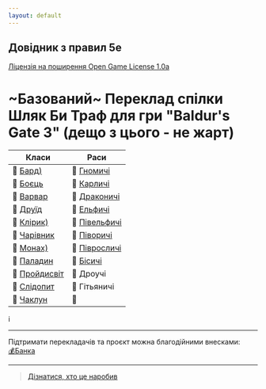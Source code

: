 ```yaml
---
layout: default
---
```



## Довідник з правил 5e
 [Ліцензія на поширення Open Game License  1.0a ](./license.html) 


# ~Базований~ Переклад спілки Шляк Би Траф для гри "Baldur's Gate 3" (дещо з цього - не жарт)

| Класи                                                               | Раси                                                |
|---------------------------------------------------------------------|-----------------------------------------------------|
| 🎲 [Бард)](./docs/character/classes/bard.html)          | 🎲 [Гномичі](./docs/character/races/gnome.html)                 | 
| 🎲 [Боєць](./docs/character/classes/fighter.html)                 | 🎲 [Карличі](./docs/character/races/dwarf.html)       | 
| 🎲 [Варвар](./docs/character/classes/barbarian.html)                 | 🎲 [Драконичі](./docs/character/races/dragonborn.html)|
| 🎲 [Друїд](./docs/character/classes/druid.html)                   | 🎲 [Ельфичі](./docs/character/races/elf.html)     |             | 🎲 [Чародій)](./docs/character/classes/sorcerer.html)    | 🎲 [Людичі](./docs/character/races/human.html)              | 
| 🎲 [Клірик)](./docs/character/classes/cleric.html) | 🎲 [Півельфичі](./docs/character/races/half-elf.html)        |
| 🎲 [Чарівник](./docs/character/classes/wizard.html)                   | 🎲 [Піворичі](./docs/character/races/half-orc.html)  |
| 🎲 [Монах)](./docs/character/classes/monk.html)   | 🎲 [Півросличі](./docs/character/races/halfling.html)        |
| 🎲 [Паладин](./docs/character/classes/paladin.html)| 🎲 [Бісичі](./docs/character/races/tiefling.html)      |
| 🎲 [Пройдисвіт](./docs/character/classes/rogue.html) |    🎲 Дроучі                                         |
| 🎲 [Слідопит](./docs/character/classes/ranger.html)                |       🎲 Гітьяничі                                                      
| 🎲 [Чаклун](./docs/character/classes/warlock.html)   |       🎲                                          |
і

- - -
Підтримати перекладачів та проєкт можна благодійними внесками:  
[💰Банка](https://send.monobank.ua/jar/Z4PzGDzMb)  
- - -

> [Дізнатися, хто це наробив](./credits.html)  
